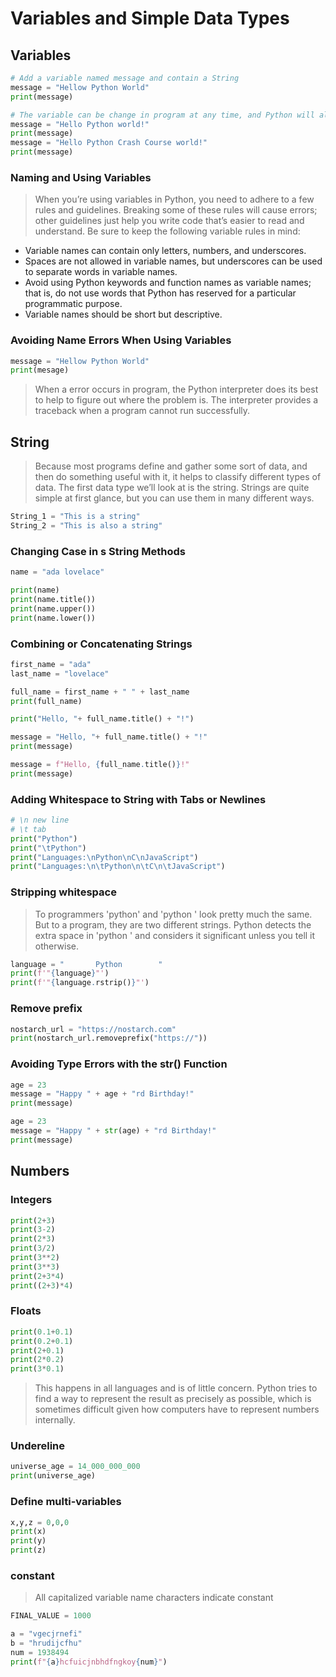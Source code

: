 # Variables and Simple Data Types

## Variables


```python
# Add a variable named message and contain a String
message = "Hellow Python World"
print(message)
```


```python
# The variable can be change in program at any time, and Python will always keep track of its current value.
message = "Hello Python world!"
print(message)
message = "Hello Python Crash Course world!"
print(message)
```

### Naming and Using Variables

>When you’re using variables in Python, you need to adhere to a few rules and guidelines. Breaking some of these rules will cause errors; other guidelines just help you write code that’s easier to read and understand. Be sure to keep the following variable rules in mind:

- Variable names can contain only letters, numbers, and underscores.
- Spaces are not allowed in variable names, but underscores can be used to separate words in variable names.
- Avoid using Python keywords and function names as variable names; that is, do not use words that Python has reserved for a particular programmatic purpose.
- Variable names should be short but descriptive.

### Avoiding Name Errors When Using Variables


```python
message = "Hellow Python World"
print(mesage)
```

>When a error occurs in program, the Python interpreter does its best to help  to figure out where the problem is. The interpreter provides a traceback when a program cannot run successfully.

## String

>Because most programs define and gather some sort of data, and then do something useful with it, it helps to classify different types of data. The first data type we’ll look at is the string. Strings are quite simple at first glance, but you can use them in many different ways.


```python
String_1 = "This is a string"
String_2 = "This is also a string"
```

### Changing Case in s String Methods


```python
name = "ada lovelace"

print(name)
print(name.title())
print(name.upper())
print(name.lower())
```

### Combining or Concatenating Strings


```python
first_name = "ada"
last_name = "lovelace"

full_name = first_name + " " + last_name
print(full_name)

print("Hello, "+ full_name.title() + "!")

message = "Hello, "+ full_name.title() + "!"
print(message)

message = f"Hello, {full_name.title()}!"
print(message)
```

### Adding Whitespace to String with Tabs or Newlines


```python
# \n new line
# \t tab
print("Python")
print("\tPython")
print("Languages:\nPython\nC\nJavaScript")
print("Languages:\n\tPython\n\tC\n\tJavaScript")
```

### Stripping whitespace

>To programmers 'python' and 'python  ' look pretty much the same. But to a program, they are two different strings. Python detects the extra space in 'python ' and considers it significant unless you tell it otherwise.


```python
language = "       Python        "
print(f'"{language}"')
print(f'"{language.rstrip()}"')
```

### Remove prefix


```python
nostarch_url = "https://nostarch.com"
print(nostarch_url.removeprefix("https://"))
```

### Avoiding Type Errors with the str() Function


```python
age = 23
message = "Happy " + age + "rd Birthday!"
print(message)
```


```python
age = 23
message = "Happy " + str(age) + "rd Birthday!"
print(message)
```

## Numbers

### Integers


```python
print(2+3)
print(3-2)
print(2*3)
print(3/2)
print(3**2)
print(3**3)
print(2+3*4)
print((2+3)*4)
```

### Floats


```python
print(0.1+0.1)
print(0.2+0.1)
print(2+0.1)
print(2*0.2)
print(3*0.1)
```

>This happens in all languages and is of little concern. Python tries to find a way to represent the result as precisely as possible, which is sometimes difficult given how computers have to represent numbers internally.

### Undereline


```python
universe_age = 14_000_000_000
print(universe_age)
```

### Define multi-variables


```python
x,y,z = 0,0,0
print(x)
print(y)
print(z)
```

### constant

>All capitalized variable name characters indicate constant


```python
FINAL_VALUE = 1000
```


```python
a = "vgecjrnefi"
b = "hrudijcfhu"
num = 1938494
print(f"{a}hcfuicjnbhdfngkoy{num}")
```


```python

```
